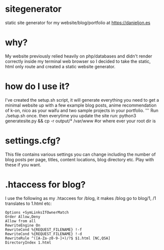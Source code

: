 # sitegenerator
static site generator for my website/blog/portfolio at https://danieljon.es
# why?
My website previously relied heavily on php/databases and didn't render correctly inside my terminal web browser so I decided to take the static, html only route and created a static website generator.
# how do I use it?
I've created the setup.sh script, it will generate everything you need to get a minimal website up with a few example blog posts, anime recommendation of k-on, nico as your waifu and two sample projects in your portfolio. 
'''
Run ./setup.sh once.
then everytime you update the site run:
python3 generatesite.py && cp -r output/* /var/www #or where ever your root dir is

# settings.cfg?
This file contains various settings you can change including the number of blog posts per page, titles, content locations, blog directory etc. Play with these if you want.

# .htaccess for blog?
I use the following as my .htaccees for /blog, it makes /blog go to blog/1, /1 translates to 1.html etc:

```
Options +SymLinksIfOwnerMatch
Order Allow,Deny
Allow from all
RewriteEngine On
RewriteCond %{REQUEST_FILENAME} !-f
RewriteCond %{REQUEST_FILENAME} !-d
RewriteRule ^([A-Za-z0-9-]+)/?$ $1.html [NC,QSA]
DirectoryIndex 1.html
```
